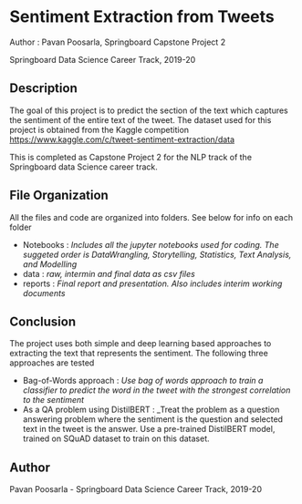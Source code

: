 # Sentiment Extraction from Tweets
Author : Pavan Poosarla, Springboard Capstone Project 2

Springboard Data Science Career Track, 2019-20

## Description
The goal of this project is to predict the section of the text which captures the sentiment of the entire text of the tweet. The dataset used for this project is obtained from the Kaggle competition 
https://www.kaggle.com/c/tweet-sentiment-extraction/data

This is completed as Capstone Project 2 for the NLP track of the Springboard data Science career track.

## File Organization
All the files and code are organized into folders. See below for info on each folder
* Notebooks : _Includes all the jupyter notebooks used for coding. The suggeted order is DataWrangling, Storytelling, Statistics, Text Analysis, and Modelling_
* data : _raw, intermin and final data as csv files_
* reports : _Final report and presentation. Also includes interim working documents_

## Conclusion
The project uses both simple and deep learning based approaches to extracting the text that represents the sentiment. The following three approaches are tested
* Bag-of-Words approach : _Use bag of words approach to train a classifier to predict the word in the tweet with the strongest correlation to the sentiment_
* As a QA problem using DistilBERT : _Treat the problem as a question answering problem where the sentiment is the question and selected text in the tweet is the answer. Use a pre-trained DistilBERT model, trained on SQuAD dataset to train on this dataset. 

  

## Author
Pavan Poosarla - Springboard Data Science Career Track, 2019-20

  
 
